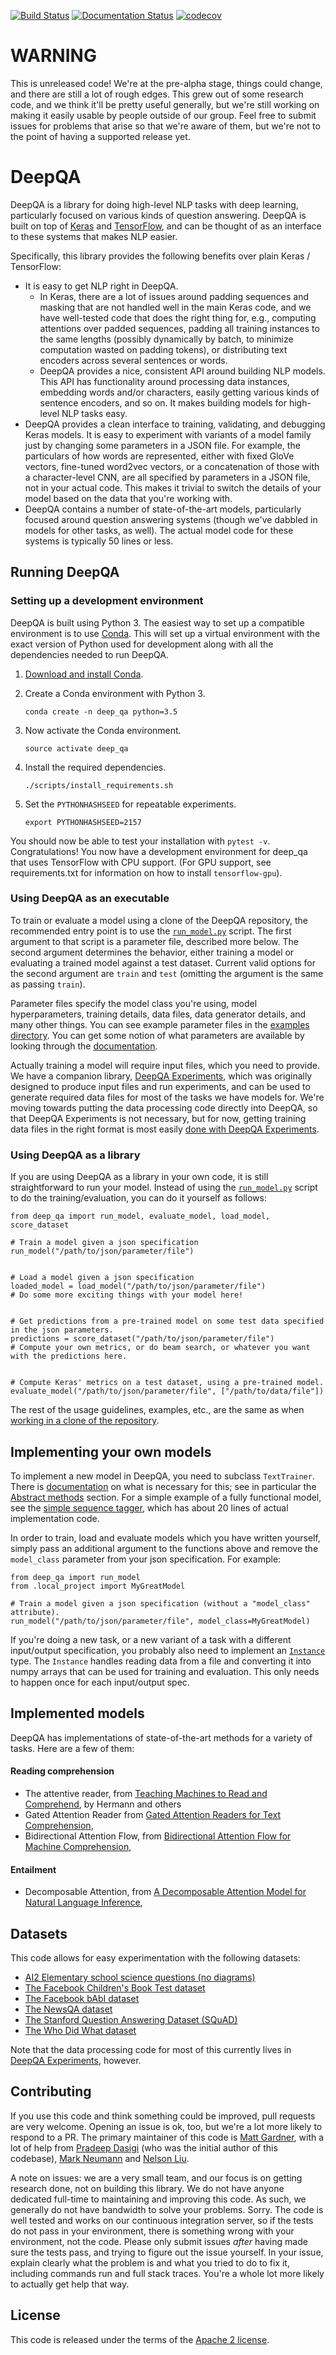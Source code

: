 [![Build Status](https://api.travis-ci.org/allenai/deep_qa.svg?branch=master)](https://travis-ci.org/allenai/deep_qa)
[![Documentation Status](https://readthedocs.org/projects/deep-qa/badge/?version=latest)](http://deep-qa.readthedocs.io/en/latest/?badge=latest)
[![codecov](https://codecov.io/gh/allenai/deep_qa/branch/master/graph/badge.svg)](https://codecov.io/gh/allenai/deep_qa)

# WARNING

This is unreleased code!  We're at the pre-alpha stage, things could change, and there are still
a lot of rough edges.  This grew out of some research code, and we think it'll be pretty useful
generally, but we're still working on making it easily usable by people outside of our group.  Feel
free to submit issues for problems that arise so that we're aware of them, but we're not to the
point of having a supported release yet.

# DeepQA

DeepQA is a library for doing high-level NLP tasks with deep learning, particularly focused on
various kinds of question answering.  DeepQA is built on top of [Keras](https://keras.io) and
[TensorFlow](https://www.tensorflow.org/), and can be thought of as an interface to these
systems that makes NLP easier.

Specifically, this library provides the following benefits over plain Keras / TensorFlow:

- It is easy to get NLP right in DeepQA.
    - In Keras, there are a lot of issues around padding sequences and masking
      that are not handled well in the main Keras code, and we have well-tested
      code that does the right thing for, e.g., computing attentions over
      padded sequences, padding all training instances to the same lengths
      (possibly dynamically by batch, to minimize computation wasted on padding
      tokens), or distributing text encoders across several sentences or words.
    - DeepQA provides a nice, consistent API around building NLP models.  This
      API has functionality around processing data instances, embedding words
      and/or characters, easily getting various kinds of sentence encoders, and
      so on.  It makes building models for high-level NLP tasks easy.
- DeepQA provides a clean interface to training, validating, and debugging
  Keras models.  It is easy to experiment with variants of a model family just
  by changing some parameters in a JSON file.  For example, the particulars of
  how words are represented, either with fixed GloVe vectors, fine-tuned
  word2vec vectors, or a concatenation of those with a character-level CNN, are
  all specified by parameters in a JSON file, not in your actual code.  This
  makes it trivial to switch the details of your model based on the data that
  you're working with.
- DeepQA contains a number of state-of-the-art models, particularly focused
  around question answering systems (though we've dabbled in models for other
  tasks, as well).  The actual model code for these systems is typically 50
  lines or less.

## Running DeepQA

### Setting up a development environment

DeepQA is built using Python 3.  The easiest way to set up a compatible
environment is to use [Conda](https://conda.io/).  This will set up a virtual
environment with the exact version of Python used for development along with all the
dependencies needed to run DeepQA.

1.  [Download and install Conda](https://conda.io/docs/download.html).
2.  Create a Conda environment with Python 3.

    ```
    conda create -n deep_qa python=3.5
    ```

3.  Now activate the Conda environment.

    ```
    source activate deep_qa
    ```

4.  Install the required dependencies.

    ```
    ./scripts/install_requirements.sh
    ```

5.  Set the `PYTHONHASHSEED` for repeatable experiments.

    ```
    export PYTHONHASHSEED=2157
    ```

You should now be able to test your installation with `pytest -v`.  Congratulations!
You now have a development environment for deep_qa that uses TensorFlow with CPU support.
(For GPU support, see requirements.txt for information on how to install `tensorflow-gpu`).


### Using DeepQA as an executable

To train or evaluate a model using a clone of the DeepQA repository, the recommended entry point is
to use the [`run_model.py`](./scripts/run_model.py) script.  The first argument to that script
is a parameter file, described more below.  The second argument determines the behavior, either
training a model or evaluating a trained model against a test dataset.  Current valid options for
the second argument are `train` and `test` (omitting the argument is the same as passing `train`).

Parameter files specify the model class you're using, model hyperparameters, training details,
data files, data generator details, and many other things.  You can see example parameter files in
the [examples directory](./example_experiments).  You can get some notion of what parameters are
available by looking through the [documentation](http://deep-qa.readthedocs.io).

Actually training a model will require input files, which you need to provide.  We have a companion
library, [DeepQA Experiments](https://github.com/allenai/deep_qa_experiments), which was
originally designed to produce input files and run experiments, and can be used to generate
required data files for most of the tasks we have models for.  We're moving towards putting the
data processing code directly into DeepQA, so that DeepQA Experiments is not necessary, but for
now, getting training data files in the right format is most easily [done with DeepQA
Experiments](https://github.com/allenai/deep_qa/issues/328#issuecomment-298176527).

### Using DeepQA as a library

If you are using DeepQA as a library in your own code, it is still straightforward to run your
model.  Instead of using the [`run_model.py`](./scripts/run_model.py) script to do the
training/evaluation, you can do it yourself as follows:

```
from deep_qa import run_model, evaluate_model, load_model, score_dataset

# Train a model given a json specification
run_model("/path/to/json/parameter/file")


# Load a model given a json specification
loaded_model = load_model("/path/to/json/parameter/file")
# Do some more exciting things with your model here!


# Get predictions from a pre-trained model on some test data specified in the json parameters.
predictions = score_dataset("/path/to/json/parameter/file")
# Compute your own metrics, or do beam search, or whatever you want with the predictions here.


# Compute Keras' metrics on a test dataset, using a pre-trained model.
evaluate_model("/path/to/json/parameter/file", ["/path/to/data/file"])
```

The rest of the usage guidelines, examples, etc., are the same as when [working in a clone of the
repository](#working-in-a-clone-of-deepqa).

## Implementing your own models

To implement a new model in DeepQA, you need to subclass `TextTrainer`.  There is
[documentation](http://deep-qa.readthedocs.io/en/latest/training/text_trainer.html) on what is
necessary for this; see in particular the [Abstract
methods](http://deep-qa.readthedocs.io/en/latest/training/text_trainer.html#abstract-methods)
section.  For a simple example of a fully functional model, see the [simple sequence
tagger](./deep_qa/models/sequence_tagging/simple_tagger.py), which has about 20 lines of actual
implementation code.

In order to train, load and evaluate models which you have written yourself, simply pass an
additional argument to the functions above and remove the `model_class` parameter from your json
specification.  For example:
```
from deep_qa import run_model
from .local_project import MyGreatModel

# Train a model given a json specification (without a "model_class" attribute).
run_model("/path/to/json/parameter/file", model_class=MyGreatModel)
```

If you're doing a new task, or a new variant of a task with a different input/output specification,
you probably also need to implement an [`Instance`](./deep_qa/data/instances/instance.py) type.
The `Instance` handles reading data from a file and converting it into numpy arrays that can be
used for training and evaluation.  This only needs to happen once for each input/output spec.

## Implemented models

DeepQA has implementations of state-of-the-art methods for a variety of tasks.  Here are a few of
them:

#### Reading comprehension

- The attentive reader, from [Teaching Machines to Read and
  Comprehend](https://www.semanticscholar.org/paper/Teaching-Machines-to-Read-and-Comprehend-Hermann-Kocisk%C3%BD/2cb8497f9214735ffd1bd57db645794459b8ff41),
by Hermann and others
- Gated Attention Reader from [Gated Attention Readers for Text
  Comprehension](https://www.semanticscholar.org/paper/Gated-Attention-Readers-for-Text-Comprehension-Dhingra-Liu/200594f44c5618fa4121be7197c115f78e6e110f),
- Bidirectional Attention Flow, from [Bidirectional Attention Flow for Machine
  Comprehension](https://www.semanticscholar.org/paper/Bidirectional-Attention-Flow-for-Machine-Seo-Kembhavi/007ab5528b3bd310a80d553cccad4b78dc496b02),

#### Entailment

- Decomposable Attention, from [A Decomposable Attention Model for Natural Language
  Inference](https://www.semanticscholar.org/paper/A-Decomposable-Attention-Model-for-Natural-Parikh-T%C3%A4ckstr%C3%B6m/07a9478e87a8304fc3267fa16e83e9f3bbd98b27),

## Datasets

This code allows for easy experimentation with the following datasets:

- [AI2 Elementary school science questions (no diagrams)](http://allenai.org/data.html)
- [The Facebook Children's Book Test dataset](https://research.facebook.com/research/babi/)
- [The Facebook bAbI dataset](https://research.facebook.com/research/babi/)
- [The NewsQA dataset](https://datasets.maluuba.com/NewsQA)
- [The Stanford Question Answering Dataset (SQuAD)](https://rajpurkar.github.io/SQuAD-explorer/)
- [The Who Did What dataset](https://tticnlp.github.io/who_did_what/)

Note that the data processing code for most of this currently lives in [DeepQA
Experiments](https://github.com/allenai/deep_qa_experiments), however.

## Contributing

If you use this code and think something could be improved, pull requests are very welcome. Opening
an issue is ok, too, but we're a lot more likely to respond to a PR. The primary maintainer of this
code is [Matt Gardner](https://matt-gardner.github.io/), with a lot of help from [Pradeep
Dasigi](http://www.cs.cmu.edu/~pdasigi/) (who was the initial author of this codebase), [Mark
Neumann](http://markneumann.xyz/) and [Nelson Liu](http://nelsonliu.me/).

A note on issues: we are a very small team, and our focus is on getting research done, not on
building this library.  We do not have anyone dedicated full-time to maintaining and improving
this code.  As such, we generally do not have bandwidth to solve your problems.  Sorry.  The code
is well tested and works on our continuous integration server, so if the tests do not pass in your
environment, there is something wrong with your environment, not the code.  Please only submit
issues _after_ having made sure the tests pass, and trying to figure out the issue yourself.  In
your issue, explain clearly what the problem is and what you tried to do to fix it, including
commands run and full stack traces.  You're a whole lot more likely to actually get help that way.

## License

This code is released under the terms of the [Apache 2
license](https://www.apache.org/licenses/LICENSE-2.0).
